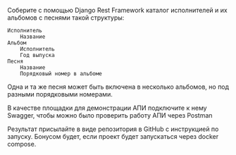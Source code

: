 Соберите с помощью Django Rest Framework каталог исполнителей и их альбомов с песнями такой структуры:

    Исполнитель
        Название
    Альбом
        Исполнитель
        Год выпуска
    Песня
        Название
        Порядковый номер в альбоме

Одна и та же песня может быть включена в несколько альбомов, но под разными порядковыми номерами.

В качестве площадки для демонстрации АПИ подключите к нему Swagger, чтобы можно было проверить работу АПИ через Postman

Результат присылайте в виде репозитория в GitHub с инструкцией по запуску. Бонусом будет, если проект будет запускаться через docker compose.